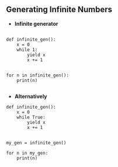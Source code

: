 ## Generating Infinite Numbers

* **Infinite generator**
```

def infinite_gen():
    x = 0
    while 1:
        yield x
        x += 1


for n in infinite_gen():
    print(n)


```
* **Alternatively**

```
def infinite_gen():
    x = 0
    while True:
        yield x
        x += 1


my_gen = infinite_gen()

for n in my_gen:
    print(n)

```